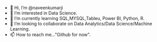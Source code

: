 - 👋 Hi, I’m @naveenkumarji
- 👀 I’m interested in Data Science.
- 🌱 I’m currently learning SQL,MYSQL,Tableu, Power BI, Python, R.
- 💞️ I’m looking to collaborate on Data Analytics/Data Science/Machine Learning.
- 📫 How to reach me..."Github for now".

<!---
naveenkumarji/naveenkumarji is a ✨ special ✨ repository because its `README.md` (this file) appears on your GitHub profile.
You can click the Preview link to take a look at your changes.
--->
